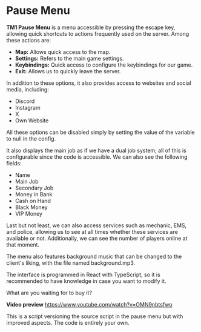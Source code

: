 # Pause Menu

**TM1 Pause Menu** is a menu accessible by pressing the escape key, allowing quick shortcuts to actions frequently used on the server. Among these actions are:

* **Map:** Allows quick access to the map.
* **Settings:** Refers to the main game settings.
* **Keybindings:** Quick access to configure the keybindings for our game.
* **Exit:** Allows us to quickly leave the server.

In addition to these options, it also provides access to websites and social media, including:

* Discord
* Instagram
* X
* Own Website

All these options can be disabled simply by setting the value of the variable to null in the config.

It also displays the main job as if we have a dual job system; all of this is configurable since the code is accessible. We can also see the following fields:

* Name
* Main Job
* Secondary Job
* Money in Bank
* Cash on Hand
* Black Money
* VIP Money

Last but not least, we can also access services such as mechanic, EMS, and police, allowing us to see at all times whether these services are available or not. Additionally, we can see the number of players online at that moment.

The menu also features background music that can be changed to the client's liking, with the file named background.mp3.

The interface is programmed in React with TypeScript, so it is recommended to have knowledge in case you want to modify it.

What are you waiting for to buy it?

**Video preview**
https://www.youtube.com/watch?v=OMN9nbtsfwo

This is a script versioning the source script in the pause menu but with improved aspects.
The code is entirely your own.
